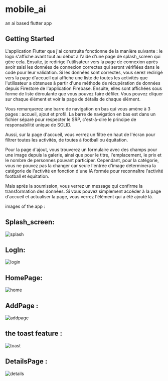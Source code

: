# mobile_ai

an ai based flutter app

## Getting Started

L'application Flutter que j'ai construite fonctionne de la manière suivante : le logo s'affiche avant tout au début à l'aide d'une page de splash_screen qui gère cela. Ensuite, je redirige l'utilisateur vers la page de connexion après avoir saisi les données de connexion correctes qui seront vérifiées dans le code pour leur validation. Si les données sont correctes, vous serez redirigé vers la page d'accueil qui affiche une liste de toutes les activités que l'utilisateur a obtenues à partir d'une méthode de récupération de données depuis Firestore de l'application Firebase. Ensuite, elles sont affichées sous forme de liste déroulante que vous pouvez faire défiler. Vous pouvez cliquer sur chaque élément et voir la page de détails de chaque élément.

Vous remarquerez une barre de navigation en bas qui vous amène à 3 pages : accueil, ajout et profil. La barre de navigation en bas est dans un fichier séparé pour respecter le SRP, c'est-à-dire le principe de responsabilité unique de SOLID.

Aussi, sur la page d'accueil, vous verrez un filtre en haut de l'écran pour filtrer toutes les activités, de toutes à football ou équitation.

Pour la page d'ajout, vous trouverez un formulaire avec des champs pour une image depuis la galerie, ainsi que pour le titre, l'emplacement, le prix et le nombre de personnes pouvant participer. Cependant, pour la catégorie, vous ne pouvez pas la changer car seule l'entrée d'image déterminera la catégorie de l'activité en fonction d'une IA formée pour reconnaître l'activité football et équitation.

Mais après la soumission, vous verrez un message qui confirme la transformation des données. Si vous pouvez simplement accéder à la page d'accueil et actualiser la page, vous verrez l'élément qui a été ajouté là.

images of the app :

## Splash_screen:
![splash](https://github.com/Yasserkb/app_mobile_des_activite_AI/assets/61334314/d7065ec2-4e38-473d-a4e3-64f0e4a5d70c)


## LogIn:

![login](https://github.com/Yasserkb/app_mobile_des_activite_AI/assets/61334314/56e93c87-a059-4f39-8d42-223a3359fa20)


## HomePage:

![home](https://github.com/Yasserkb/app_mobile_des_activite_AI/assets/61334314/73c37b37-f911-4d63-85d2-3265594d327b)



  
## AddPage :

![addpage](https://github.com/Yasserkb/app_mobile_des_activite_AI/assets/61334314/cf6ba3f4-dba5-4454-9ea6-7e85ece59e64)


## the toast feature :

![toast](https://github.com/Yasserkb/app_mobile_des_activite_AI/assets/61334314/fa5651aa-8008-4be1-97df-7237e5710df5)



## DetailsPage :

![details](https://github.com/Yasserkb/app_mobile_des_activite_AI/assets/61334314/4d84959e-a6b4-488a-b495-779e52952241)

